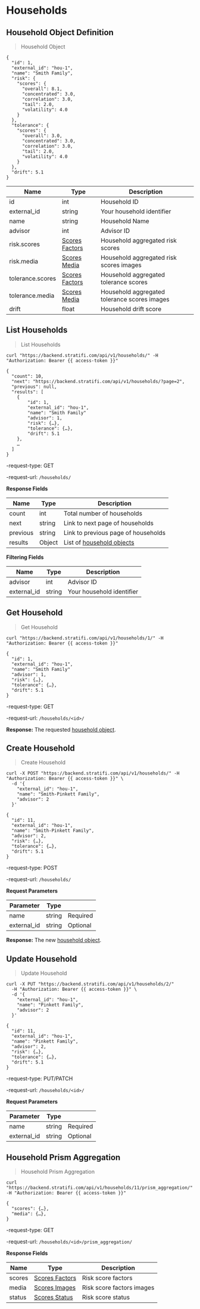 # Households

## Household Object Definition

> Household Object

```shell
{
  "id": 1,
  "external_id": "hou-1",
  "name": "Smith Family",
  "risk": {
    "scores": {
      "overall": 8.1,
      "concentrated": 3.0,
      "correlation": 3.0,
      "tail": 2.0,
      "volatility": 4.0
    }
  },
  "tolerance": {
    "scores": {
      "overall": 3.0,
      "concentrated": 3.0,
      "correlation": 3.0,
      "tail": 2.0,
      "volatility": 4.0
    }
  },
  "drift": 5.1
}

```

| Name             | Type                              | Description                                  |
|------------------|-----------------------------------|----------------------------------------------|
| id               | int                               | Household ID                                 |
| external_id      | string                            | Your household identifier                    |
| name             | string                            | Household Name                               |
| advisor          | int                               | Advisor ID                                   |
| risk.scores      | [Scores Factors](#scores-factors) | Household aggregated risk scores             |
| risk.media       | [Scores Media](#scores-media)     | Household aggregated risk scores images      |
| tolerance.scores | [Scores Factors](#scores-factors) | Household aggregated tolerance scores        |
| tolerance.media  | [Scores Media](#scores-factors)   | Household aggregated tolerance scores images |
| drift            | float                             | Household drift score                        |

## List Households

> List Households

```shell
curl "https://backend.stratifi.com/api/v1/households/" -H "Authorization: Bearer {{ access-token }}"

{
  "count": 10,
  "next": "https://backend.stratifi.com/api/v1/households/?page=2",
  "previous": null,
  "results": [
    {
        "id": 1,
        "external_id": "hou-1",
        "name": "Smith Family"
        "advisor": 1,
        "risk": {…},
        "tolerance": {…},
        "drift": 5.1
    },
    …
  ]
}
```

-request-type: GET

-request-url: `/households/`

**Response Fields**

| Name     | Type   | Description                                               |
|----------|--------|-----------------------------------------------------------|
| count    | int    | Total number of households                                |
| next     | string | Link to next page of households                           |
| previous | string | Link to previous page of households                       |
| results  | Object | List of [household objects](#household-object-definition) |

**Filtering Fields**

| Name        | Type   | Description               |
|-------------|--------|---------------------------|
| advisor     | int    | Advisor ID                |
| external_id | string | Your household identifier |

## Get Household

> Get Household

```shell
curl "https://backend.stratifi.com/api/v1/households/1/" -H "Authorization: Bearer {{ access-token }}"

{
  "id": 1,
  "external_id": "hou-1",
  "name": "Smith Family"
  "advisor": 1,
  "risk": {…},
  "tolerance": {…},
  "drift": 5.1
}
```

-request-type: GET

-request-url: `/households/<id>/`

**Response:** The requested [household object](#household-object-definition).

## Create Household

> Create Household

```shell
curl -X POST "https://backend.stratifi.com/api/v1/households/" -H "Authorization: Bearer {{ access-token }}" \
  -d '{
    "external_id": "hou-1",
    "name": "Smith-Pinkett Family",
    "advisor": 2
  }'

{
  "id": 11,
  "external_id": "hou-1",
  "name": "Smith-Pinkett Family",
  "advisor": 2,
  "risk": {…},
  "tolerance": {…},
  "drift": 5.1
}
```

-request-type: POST

-request-url: `/households/`

**Request Parameters**

| Parameter   | Type   |          |
|-------------|--------|----------|
| name        | string | Required |
| external_id | string | Optional |

**Response:** The new [household object](#household-object-definition).

## Update Household

> Update Household

```shell
curl -X PUT "https://backend.stratifi.com/api/v1/households/2/"
  -H "Authorization: Bearer {{ access-token }}" \
  -d '{
    "external_id": "hou-1",
    "name": "Pinkett Family",
    "advisor": 2
  }'

{
  "id": 11,
  "external_id": "hou-1",
  "name": "Pinkett Family",
  "advisor": 2,
  "risk": {…},
  "tolerance": {…},
  "drift": 5.1
}
```

-request-type: PUT/PATCH

-request-url: `/households/<id>/`

**Request Parameters**

| Parameter   | Type   |          |
|-------------|--------|----------|
| name        | string | Required |
| external_id | string | Optional |

## Household Prism Aggregation

> Household Prism Aggregation

```shell
curl "https://backend.stratifi.com/api/v1/households/11/prism_aggregation/" -H "Authorization: Bearer {{ access-token }}"

{
  "scores": {…},
  "media": {…},
}
```

-request-type: GET

-request-url: `/households/<id>/prism_aggregation/`

**Response Fields**

| Name   | Type                              | Description               |
|--------|-----------------------------------|---------------------------|
| scores | [Scores Factors](#scores-factors) | Risk score factors        |
| media  | [Scores Images](#scores-media)    | Risk score factors images |
| status | [Scores Status](#scores-status)   | Risk score status         |
